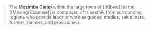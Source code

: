 > The **Mozimba Camp** within the large town of [[Kibwe]] in the [[Mwangi Expanse]] is composed of tribesfolk from surrounding regions who provide labor or work as guides, medics, salt miners, furriers, tanners, and provisioners.









